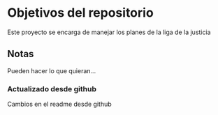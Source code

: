 # Objetivos del repositorio

Este proyecto se encarga de manejar los planes de la liga de la justicia


## Notas
Pueden hacer lo que quieran...

### Actualizado desde github
Cambios en el readme desde github
